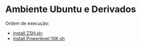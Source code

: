# Ambiente Ubuntu e Derivados

Ordem de execução: 
- [install ZSH.sh](https://github.com/walisoncm/ambiente/raw/main/ubuntu/install%20ZSH.sh);
- [install Powerlevel 10K.sh](https://github.com/walisoncm/ambiente/raw/main/ubuntu/install%20Powerlevel%2010K.sh)
